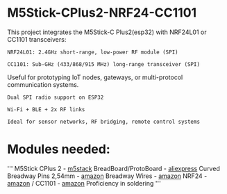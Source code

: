 # M5Stick-CPlus2-NRF24-CC1101
This project integrates the M5Stick-C Plus2(esp32) with NRF24L01 or CC1101 transceivers:

    NRF24L01: 2.4GHz short-range, low-power RF module (SPI)

    CC1101: Sub-GHz (433/868/915 MHz) long-range transceiver (SPI)

Useful for prototyping IoT nodes, gateways, or multi-protocol communication systems.

    Dual SPI radio support on ESP32

    Wi-Fi + BLE + 2x RF links

    Ideal for sensor networks, RF bridging, remote control systems

# Modules needed:
'''
M5Stick CPlus 2 - [m5stack](https://shop.m5stack.com/products/m5stickc-plus2-esp32-mini-iot-development-kit)
BreadBoard/ProtoBoard - [aliexpress](https://de.aliexpress.com/item/1005003126962531.html?spm=a2g0o.productlist.main.69.7d67TIBVTIBVOY&algo_pvid=6ba7db82-8941-4d51-87b3-1abd87f3268a&algo_exp_id=6ba7db82-8941-4d51-87b3-1abd87f3268a-34&pdp_ext_f=%7B%22order%22%3A%22320%22%2C%22eval%22%3A%221%22%7D&pdp_npi=4%40dis%21EUR%211.69%210.99%21%21%211.87%211.09%21%40210388c917445863711634120eee2e%2112000024243771430%21sea%21DE%210%21ABX&curPageLogUid=r1JT4UtQlv0x&utparam-url=scene%3Asearch%7Cquery_from%3A)
Curved Breadway Pins 2,54mm - [amazon](https://www.amazon.com/maierke-Connector-Assortment-Stackable-Breakaway/dp/B0B9MYBH6C/ref=sr_1_16?dib=eyJ2IjoiMSJ9.ta8Z8Op10qrZHbS0nd10UI14z-PfbSERroI9RKnw6hnmAXWzcmID2JkaBszDJfpN72rdVxdsEguhKF6ZGzUHTdUTeHQd1lG5l4BEt574oAq6kKuE3SHrNpOzbS65h6pkxXybaPwHFjb5kCn2bMKfEkcVd-kS-rHmKkfjKq6gOmuDtjGkif-FFZXR0iynxe-Vc5jey95xcM5wOMtuckdNdYeeSWXXVo0iLqSFPEA3-s0.zzsnZhF0YtSEiFIiDuT_O5o05OvTQJkafqfdy9U7AKA&dib_tag=se&keywords=breadboard+pins&qid=1744586855&sr=8-16)
Breadway Wires - [amazon](https://www.amazon.com/360-Pc-Multicolor-Breadboard-Jumper-Wires/dp/B089FZ79CS/ref=sr_1_2_sspa?dib=eyJ2IjoiMSJ9.ta8Z8Op10qrZHbS0nd10UI14z-PfbSERroI9RKnw6hnmAXWzcmID2JkaBszDJfpN72rdVxdsEguhKF6ZGzUHTdUTeHQd1lG5l4BEt574oAq6kKuE3SHrNpOzbS65h6pkxXybaPwHFjb5kCn2bMKfEkcVd-kS-rHmKkfjKq6gOmuDtjGkif-FFZXR0iynxe-Vc5jey95xcM5wOMtuckdNdYeeSWXXVo0iLqSFPEA3-s0.zzsnZhF0YtSEiFIiDuT_O5o05OvTQJkafqfdy9U7AKA&dib_tag=se&keywords=breadboard%2Bpins&qid=1744586855&sr=8-2-spons&sp_csd=d2lkZ2V0TmFtZT1zcF9hdGY&th=1)
NRF24 - [amazon](https://www.amazon.com/Aideepen-NRF24L01-Transceiver-Breakout-Compatible/dp/B07ZGQ2X7Q/ref=sr_1_1_sspa?crid=1OU5RLO6KKO57&dib=eyJ2IjoiMSJ9.dZuwdL7h26Xl_FGsDUee2-UEXahZuGed0eOismHOjlZBV5KeaOK0inaQhnAGV_IMiAXiaA3oQLomcP5jnEqChwfU7DvWvqjrv-tbyrIc1yc9UMz3QccPoNRDMW9c5vsUu8UcDLH6pFe3b5JzeUC2Rtuo6SXsgciaK1SedTeAeCsd_aAgFwz2UtoDPHUHGzXIJjzTYtjjQOFOj0JsUimD0bRSo1FdoEHA0lDMYxLhNEw.x2eJzsokaUM1KdYPwvTRsQxT-lKo43OFqrDerpT-JlM&dib_tag=se&keywords=nrf24&qid=1744587172&sprefix=nr%2Caps%2C542&sr=8-1-spons&sp_csd=d2lkZ2V0TmFtZT1zcF9hdGY&th=1) / CC1101 - [amazon](https://www.amazon.com/CC1101-Wireless-Module-Antenna-Transceiver/dp/B0D2TMTV5Z/ref=sr_1_1?crid=3NM8O5J2T7PRO&dib=eyJ2IjoiMSJ9.TdBjM4Yj0nrdKXgEVvK6pJtOL-9MQZ3ZdT9YLke5WDmeCrOM7ZCFqVshzxspYKtfR6YYN1K-X_x9uWcSfIHg7hMN_sCC1nFFzlAA-H7vlpcEL2lKW94wxnnbQpQePicuhcihiePpUZASFxlMgqLj9TolxyTkE9cjSljcR3w9asUFrRQoPMTKdzLDFGjwHairQ2-JichzamD00Jzj6mOK8MzH-5Sw6wxnGHm9gHyazNQ.1-RbZ2XzSJdAEHvvCHVihpwwftU5IIKPQpb6SQ5VgxA&dib_tag=se&keywords=cc1101&qid=1744587251&sprefix=cc1101+%2Caps%2C421&sr=8-1)
Proficiency in soldering
'''

